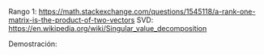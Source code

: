 Rango 1: https://math.stackexchange.com/questions/1545118/a-rank-one-matrix-is-the-product-of-two-vectors
SVD: https://en.wikipedia.org/wiki/Singular_value_decomposition

Demostración:
